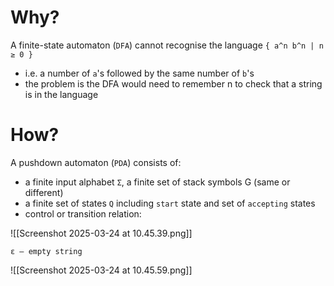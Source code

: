 # Why?

A finite-state automaton (`DFA`) cannot recognise the language `{ a^n b^n | n ≥ 0 }`
- i.e. a number of `a`'s followed by the same number of `b`'s 
- the problem is the DFA would need to remember n to check that a string is in the language

# How?

A pushdown automaton (`PDA`) consists of: 
- a finite input alphabet `Σ`, a finite set of stack symbols G (same or different) 
- a finite set of states `Q` including `start` state and set of `accepting` states
- control or transition relation:

![[Screenshot 2025-03-24 at 10.45.39.png]]

`ε – empty string`

![[Screenshot 2025-03-24 at 10.45.59.png]]